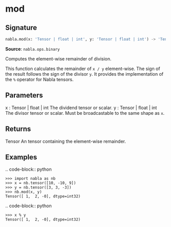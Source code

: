 # mod

## Signature

```python
nabla.mod(x: 'Tensor | float | int', y: 'Tensor | float | int') -> 'Tensor'
```

**Source**: `nabla.ops.binary`

Computes the element-wise remainder of division.

This function calculates the remainder of `x / y` element-wise. The
sign of the result follows the sign of the divisor `y`. It provides the
implementation of the `%` operator for Nabla tensors.

Parameters
----------
x : Tensor | float | int
    The dividend tensor or scalar.
y : Tensor | float | int
    The divisor tensor or scalar. Must be broadcastable to the same shape
    as `x`.

Returns
-------
Tensor
    An tensor containing the element-wise remainder.

Examples
--------

.. code-block:: python

    >>> import nabla as nb
    >>> x = nb.tensor([10, -10, 9])
    >>> y = nb.tensor([3, 3, -3])
    >>> nb.mod(x, y)
    Tensor([ 1,  2, -0], dtype=int32)


.. code-block:: python

    >>> x % y
    Tensor([ 1,  2, -0], dtype=int32)


